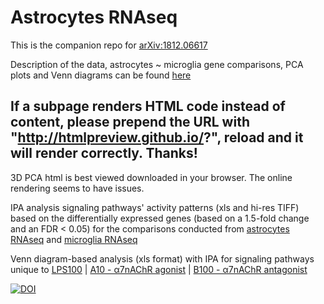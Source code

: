 # Astrocytes RNAseq
This is the companion repo for [arXiv:1812.06617](https://arxiv.org/abs/1812.06617)

Description of the data, astrocytes ~ microglia gene comparisons, PCA plots and Venn diagrams can be found [here]( http://htmlpreview.github.io/?https://github.com/martinfrasch/astrocytes_RNAseq/blob/master/description.html)

## If a subpage renders HTML code instead of content, please prepend the URL with "http://htmlpreview.github.io/?", reload and it will render correctly. Thanks!

3D PCA html is best viewed downloaded in your browser. The online rendering seems to have issues.

IPA analysis signaling pathways' activity patterns (xls and hi-res TIFF) based on the differentially expressed genes (based on a 1.5-fold change and an FDR < 0.05) for the comparisons conducted from [astrocytes RNAseq](https://github.com/martinfrasch/astrocytes_RNAseq/tree/master/reports/IPA_TIFFs_and_xls) and [microglia RNAseq](https://github.com/martinfrasch/astrocytes_RNAseq/tree/master/reports_micro/micro_IPA_TIFFs_and_xls)

Venn diagram-based analysis (xls format) with IPA for signaling pathways unique to [LPS100](https://github.com/martinfrasch/astrocytes_RNAseq/blob/master/venns/unique_xls/astrocytes%20genes%20-%20IPA%20molecules%20-%20unique%20to%20LPS100%20vs%20Ctrl%201hit%20FINAL%202019-03-26.xls) | [A10 - α7nAChR agonist](https://github.com/martinfrasch/astrocytes_RNAseq/blob/master/venns/unique_xls/astrocytes%20genes%20-%20IPA%20molecules%20-%20unique%20to%20LPS100%2BA10%20vs%20Ctrl%201hit%20FINAL%202019-03-26.xls) | [B100 - α7nAChR antagonist](https://github.com/martinfrasch/astrocytes_RNAseq/blob/master/venns/unique_xls/astrocytes%20genes%20-%20IPA%20molecules%20-%20unique%20to%20LPS100%2BB100%20vs%20Ctrl%201hit%20FINAL%202019-03-26.xls)

[![DOI](https://zenodo.org/badge/177515819.svg)](https://zenodo.org/badge/latestdoi/177515819)
